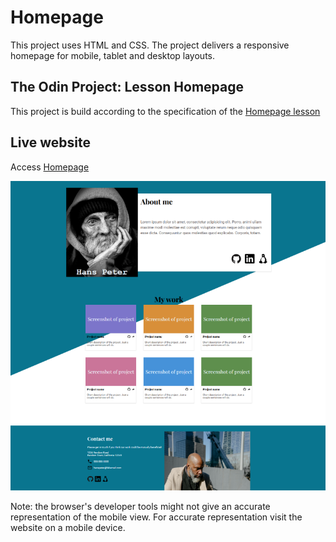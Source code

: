 # Homepage

This project uses HTML and CSS. The project delivers a responsive homepage for mobile, tablet and desktop layouts.

## The Odin Project: Lesson Homepage

This project is build according to the specification of the [Homepage lesson](https://www.theodinproject.com/lessons/node-path-advanced-html-and-css-homepage)

## Live website

Access <a href="https://gohan61.github.io/homepage/">Homepage</a>

![Homepage](./homepage-display.png "An about page with a profile picture and project examples")

Note: the browser's developer tools might not give an accurate representation of the mobile view. For accurate representation visit the website on a mobile device.
